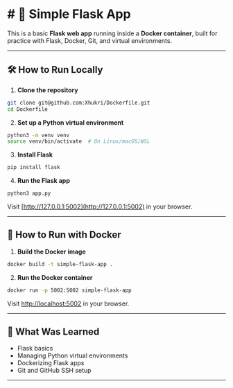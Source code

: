 # # 🚀 Simple Flask App 

This is a basic **Flask web app** running inside a **Docker container**, built for practice with Flask, Docker, Git, and virtual environments.

---

## 🛠 How to Run Locally

1. **Clone the repository**
```bash
git clone git@github.com:Xhukri/Dockerfile.git
cd Dockerfile
```

2. **Set up a Python virtual environment**
```bash
python3 -m venv venv
source venv/bin/activate  # On Linux/macOS/WSL
```

3. **Install Flask**
```bash
pip install flask
```

4. **Run the Flask app**
```bash
python3 app.py
```
Visit [http://127.0.0.1:5002](http://127.0.0.1:5002) in your browser.

---

## 🐳 How to Run with Docker

1. **Build the Docker image**
```bash
docker build -t simple-flask-app .
```

2. **Run the Docker container**
```bash
docker run -p 5002:5002 simple-flask-app
```
Visit [http://localhost:5002](http://localhost:5002) in your browser.

---

## 📖 What Was Learned

- Flask basics
- Managing Python virtual environments
- Dockerizing Flask apps
- Git and GitHub SSH setup

---
